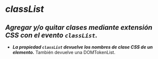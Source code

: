 # **_classList_**

## **_Agregar y/o quitar clases mediante extensión CSS con el evento ```classList```._**

- **_La propiedad ```classList``` devuelve los nombres de clase CSS de un elemento._**
También devuelve una DOMTokenList.
